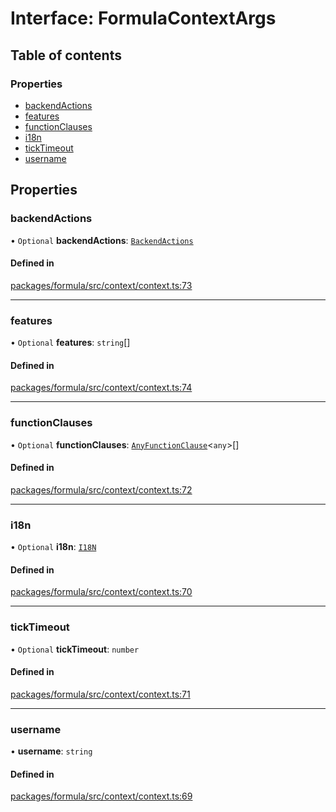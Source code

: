 # Interface: FormulaContextArgs

## Table of contents

### Properties

- [backendActions](FormulaContextArgs.md#backendactions)
- [features](FormulaContextArgs.md#features)
- [functionClauses](FormulaContextArgs.md#functionclauses)
- [i18n](FormulaContextArgs.md#i18n)
- [tickTimeout](FormulaContextArgs.md#ticktimeout)
- [username](FormulaContextArgs.md#username)

## Properties

### <a id="backendactions" name="backendactions"></a> backendActions

• `Optional` **backendActions**: [`BackendActions`](BackendActions.md)

#### Defined in

[packages/formula/src/context/context.ts:73](https://github.com/mashcard/mashcard/blob/main/packages/formula/src/context/context.ts#L73)

---

### <a id="features" name="features"></a> features

• `Optional` **features**: `string`[]

#### Defined in

[packages/formula/src/context/context.ts:74](https://github.com/mashcard/mashcard/blob/main/packages/formula/src/context/context.ts#L74)

---

### <a id="functionclauses" name="functionclauses"></a> functionClauses

• `Optional` **functionClauses**: [`AnyFunctionClause`](AnyFunctionClause.md)<`any`\>[]

#### Defined in

[packages/formula/src/context/context.ts:72](https://github.com/mashcard/mashcard/blob/main/packages/formula/src/context/context.ts#L72)

---

### <a id="i18n" name="i18n"></a> i18n

• `Optional` **i18n**: [`I18N`](../README.md#i18n)

#### Defined in

[packages/formula/src/context/context.ts:70](https://github.com/mashcard/mashcard/blob/main/packages/formula/src/context/context.ts#L70)

---

### <a id="ticktimeout" name="ticktimeout"></a> tickTimeout

• `Optional` **tickTimeout**: `number`

#### Defined in

[packages/formula/src/context/context.ts:71](https://github.com/mashcard/mashcard/blob/main/packages/formula/src/context/context.ts#L71)

---

### <a id="username" name="username"></a> username

• **username**: `string`

#### Defined in

[packages/formula/src/context/context.ts:69](https://github.com/mashcard/mashcard/blob/main/packages/formula/src/context/context.ts#L69)
